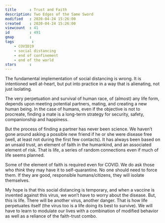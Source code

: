 ```yaml
---
title      : Trust and Faith
description: Two Edges of the Same Sword
modified   : 2020-04-24 15:26:00
created    : 2020-04-24 15:26:00
viewcount  : 41
id         : 491
gmap       : 
tags        :
    - COVID19
    - social distancing
    - end of confinement
    - end of the world
stars      : 
---
```


The fundamental implementation of social distancing is wrong. It is intentioned well at-heart, but put into practice in a way that is alienating, not just isolating. 

The very perpetuation and survival of human race, of (almost) any life form, depends upon meeting potential partners, mating, and creating a new human being. In the case of humans, even if the objective is not to procreate, finding a mate is a long-term strategy for security, safety, companionship and happiness. 

But the process of finding a partner has never been science. We haven’t gone around asking a possible new friend if he or she were disease free (well, at least not during the first few contacts). It has always been based on an unsaid trust, an element of faith in the humankind, and an associated element of risk. That is life, a series of random connections even if much of life seems planned. 

Some of the element of faith is required even for COVID. We do ask those who *think* they may have it to self-quarantine. No one should need to force them. If they are good, responsible humans/citizens, they will isolate themselves. 

My hope is that this social distancing is temporary, and when a vaccine is invented against this virus, we won’t have to worry about the disease. But, this is life. There will be another virus, another danger. That is how life perpetuates itself (the virus too is a life doing its best to survive). We will have to learn to modulate our lives with a combination of modified behavior as well as a reliance of the faith-trust combo.